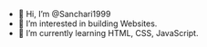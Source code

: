 - 👋 Hi, I’m @Sanchari1999
- 👀 I’m interested in building Websites.
- 🌱 I’m currently learning HTML, CSS, JavaScript.

<!---
Sanchari1999/Sanchari1999 is a ✨ special ✨ repository because its `README.md` (this file) appears on your GitHub profile.
You can click the Preview link to take a look at your changes.
--->
